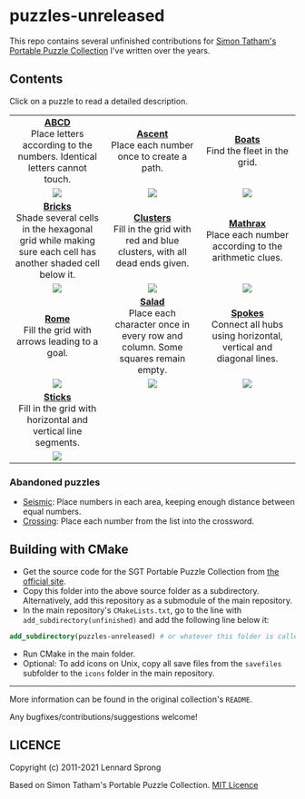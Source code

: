 puzzles-unreleased
==================

This repo contains several unfinished contributions for [Simon Tatham's Portable Puzzle Collection](https://www.chiark.greenend.org.uk/~sgtatham/puzzles/) I've written over the years.

## Contents

Click on a puzzle to read a detailed description.

<table>
<tr>
<td align="center" width="236"><b><a href="https://github.com/x-sheep/puzzles-unreleased/blob/master/docs/abcd.md">ABCD</a></b><br/>Place letters according to the numbers. Identical letters cannot touch.</td>
<td align="center" width="236"><b><a href="https://github.com/x-sheep/puzzles-unreleased/blob/master/docs/ascent.md">Ascent</a></b><br/>Place each number once to create a path.</td>
<td align="center" width="236"><b><a href="https://github.com/x-sheep/puzzles-unreleased/blob/master/docs/boats.md">Boats</a></b><br/>Find the fleet in the grid.</td>
</tr>
<tr>
<td align="center" width="236"><a href="https://github.com/x-sheep/puzzles-unreleased/blob/master/docs/abcd.md"><img src="https://raw.githubusercontent.com/x-sheep/puzzles-unreleased/master/docs/img/abcd.png"></a></td>
<td align="center" width="236"><a href="https://github.com/x-sheep/puzzles-unreleased/blob/master/docs/ascent.md"><img src="https://raw.githubusercontent.com/x-sheep/puzzles-unreleased/master/docs/img/ascent.png"></a></td>
<td align="center" width="236"><a href="https://github.com/x-sheep/puzzles-unreleased/blob/master/docs/boats.md"><img src="https://raw.githubusercontent.com/x-sheep/puzzles-unreleased/master/docs/img/boats.png"></a></td>
</tr>
<tr>
<td align="center" width="236"><b><a href="https://github.com/x-sheep/puzzles-unreleased/blob/master/docs/bricks.md">Bricks</a></b><br/>Shade several cells in the hexagonal grid while making sure each cell has another shaded cell below it.</td>
<td align="center" width="236"><b><a href="https://github.com/x-sheep/puzzles-unreleased/blob/master/docs/clusters.md">Clusters</a></b><br/>Fill in the grid with red and blue clusters, with all dead ends given.</td>
<td align="center" width="236"><b><a href="https://github.com/x-sheep/puzzles-unreleased/blob/master/docs/mathrax.md">Mathrax</a></b><br/>Place each number according to the arithmetic clues.</td>
</tr>
<tr>
<td align="center" width="236"><a href="https://github.com/x-sheep/puzzles-unreleased/blob/master/docs/bricks.md"><img src="https://raw.githubusercontent.com/x-sheep/puzzles-unreleased/master/docs/img/bricks.png"></a></td>
<td align="center" width="236"><a href="https://github.com/x-sheep/puzzles-unreleased/blob/master/docs/clusters.md"><img src="https://raw.githubusercontent.com/x-sheep/puzzles-unreleased/master/docs/img/clusters.png"></a></td>
<td align="center" width="236"><a href="https://github.com/x-sheep/puzzles-unreleased/blob/master/docs/mathrax.md"><img src="https://raw.githubusercontent.com/x-sheep/puzzles-unreleased/master/docs/img/mathrax.png"></a></td>
</tr>
<tr>
<td align="center" width="236"><b><a href="https://github.com/x-sheep/puzzles-unreleased/blob/master/docs/rome.md">Rome</a></b><br/>Fill the grid with arrows leading to a goal.</td>
<td align="center" width="236"><b><a href="https://github.com/x-sheep/puzzles-unreleased/blob/master/docs/salad.md">Salad</a></b><br/>Place each character once in every row and column. Some squares remain empty.</td>
<td align="center" width="236"><b><a href="https://github.com/x-sheep/puzzles-unreleased/blob/master/docs/spokes.md">Spokes</a></b><br/>Connect all hubs using horizontal, vertical and diagonal lines.</td>
</tr>
<tr>
<td align="center" width="236"><a href="https://github.com/x-sheep/puzzles-unreleased/blob/master/docs/rome.md"><img src="https://raw.githubusercontent.com/x-sheep/puzzles-unreleased/master/docs/img/rome.png"></a></td>
<td align="center" width="236"><a href="https://github.com/x-sheep/puzzles-unreleased/blob/master/docs/salad.md"><img src="https://raw.githubusercontent.com/x-sheep/puzzles-unreleased/master/docs/img/salad.png"></a></td>
<td align="center" width="236"><a href="https://github.com/x-sheep/puzzles-unreleased/blob/master/docs/spokes.md"><img src="https://raw.githubusercontent.com/x-sheep/puzzles-unreleased/master/docs/img/spokes.png"></a></td>
</tr>
<tr>
<td align="center" width="236"><b><a href="https://github.com/x-sheep/puzzles-unreleased/blob/master/docs/sticks.md">Sticks</a></b><br/>Fill in the grid with horizontal and vertical line segments.</td>
<td></td>
<td></td>
</tr>
<tr>
<td align="center" width="236"><a href="https://github.com/x-sheep/puzzles-unreleased/blob/master/docs/sticks.md"><img src="https://raw.githubusercontent.com/x-sheep/puzzles-unreleased/master/docs/img/sticks.png"></a></td>
<td></td>
<td></td>
</tr>
</table>

### Abandoned puzzles

* [Seismic](https://github.com/x-sheep/puzzles-unreleased/blob/master/docs/seismic.md): Place numbers in each area, keeping enough distance between equal numbers.
* [Crossing](https://github.com/x-sheep/puzzles-unreleased/blob/master/docs/crossing.md): Place each number from the list into the crossword.

## Building with CMake

* Get the source code for the SGT Portable Puzzle Collection from [the official site](https://www.chiark.greenend.org.uk/~sgtatham/puzzles/).
* Copy this folder into the above source folder as a subdirectory. Alternatively, add this repository as a submodule of the main repository.
* In the main repository's `CMakeLists.txt`, go to the line with `add_subdirectory(unfinished)` and add the following line below it:
```cmake
add_subdirectory(puzzles-unreleased) # or whatever this folder is called
```
* Run CMake in the main folder.
* Optional: To add icons on Unix, copy all save files from the `savefiles` subfolder to the `icons` folder in the main repository. 

---

More information can be found in the original collection's `README`.

Any bugfixes/contributions/suggestions welcome!

## LICENCE

Copyright (c) 2011-2021 Lennard Sprong

Based on Simon Tatham's Portable Puzzle Collection. [MIT Licence](./LICENCE)
